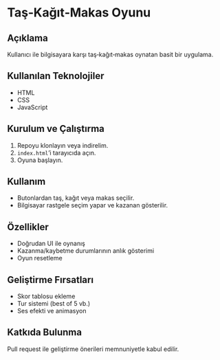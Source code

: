 # Taş‑Kağıt‑Makas Oyunu

## Açıklama  
Kullanıcı ile bilgisayara karşı taş‑kağıt‑makas oynatan basit bir uygulama.

## Kullanılan Teknolojiler  
- HTML  
- CSS  
- JavaScript

## Kurulum ve Çalıştırma  
1. Repoyu klonlayın veya indirelim.  
2. `index.html`’i tarayıcıda açın.  
3. Oyuna başlayın.

## Kullanım  
- Butonlardan taş, kağıt veya makas seçilir.  
- Bilgisayar rastgele seçim yapar ve kazanan gösterilir.

## Özellikler  
- Doğrudan UI ile oynanış  
- Kazanma/kaybetme durumlarının anlık gösterimi  
- Oyun resetleme

## Geliştirme Fırsatları  
- Skor tablosu ekleme  
- Tur sistemi (best of 5 vb.)  
- Ses efekti ve animasyon

## Katkıda Bulunma  
Pull request ile geliştirme önerileri memnuniyetle kabul edilir.


